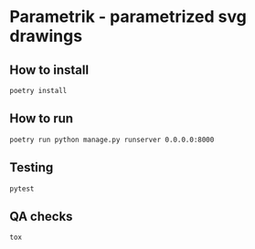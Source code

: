 # Parametrik - parametrized svg drawings

## How to install

`poetry install`

## How to run

`poetry run python manage.py runserver 0.0.0.0:8000`

## Testing

`pytest`

## QA checks

`tox`


